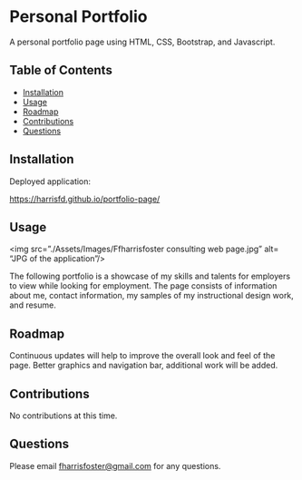 # Personal Portfolio

A personal portfolio page using HTML, CSS, Bootstrap, and Javascript.

## Table of Contents

- [Installation](#installation)
- [Usage](#usage)
- [Roadmap](#roadmap)
- [Contributions](#contributions)
- [Questions](#questions)

## Installation

Deployed application:

https://harrisfd.github.io/portfolio-page/

## Usage

<img src=”./Assets/Images/Ffharrisfoster consulting web page.jpg” alt= “JPG of the application”/>

The following portfolio is a showcase of my skills and talents for employers to view while looking for employment. The page consists of information about me, contact information, my samples of my instructional design work, and resume.

## Roadmap

Continuous updates will help to improve the overall look and feel of the page.  Better graphics and navigation bar, additional work will be added. 

## Contributions

No contributions at this time.

## Questions

Please email fharrisfoster@gmail.com for any questions.

